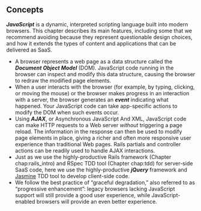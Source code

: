 ## Concepts
_**JavaScript**_ is a dynamic, interpreted scripting language built into modern browsers. This chapter describes its main features, including some that we recommend avoiding because they represent questionable design choices, and how it extends the types of content and applications that can be delivered as SaaS.



*  A browser represents a web page as a data structure called the _**Document Object Model**_ (DOM). JavaScript code running in the browser can inspect and modify this data structure, causing the browser to redraw the modified page elements.
*  When a user interacts with the browser (for example, by typing, clicking, or moving the mouse) or the browser makes progress in an interaction with a server, the browser generates an _**event**_ indicating what happened.  Your JavaScript code can take app-specific actions to modify the DOM when such events occur.
*  Using _**AJAX**_, or Asynchronous JavaScript And XML, JavaScript code can make HTTP requests to a Web server *without* triggering a page reload.  The information in the response can then be used to modify page elements in place, giving a richer and often more responsive user experience than traditional Web pages.  Rails partials and controller actions can be readily used to handle AJAX interactions.
*  Just as we use the highly-productive Rails framework (Chapter chap:rails_intro) and RSpec TDD tool (Chapter chap:tdd) for server-side SaaS code, here we use the highly-productive _**jQuery**_ framework and [Jasmine](http://pivotal.github.com/jasmine) TDD tool to develop client-side code.
*  We follow the best practice of “graceful degradation,” also referred to as “progressive enhancement”: legacy browsers lacking JavaScript support will still provide a good user experience, while JavaScript-enabled browsers will provide an even better experience.